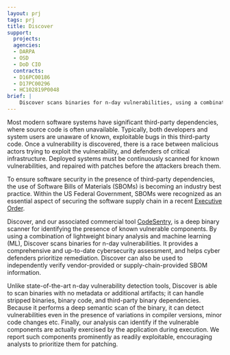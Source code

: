 ```yaml
---
layout: prj
tags: prj
title: Discover
support:
  projects:
  agencies:
  - DARPA
  - OSD
  - DoD CIO
  contracts:
  - D16PC00186
  - D17PC00296
  - HC102819P0048
brief: |
    Discover scans binaries for n-day vulnerabilities, using a combination of lightweight binary analysis and machine learning (ML).
---
```


Most modern software systems have significant third-party dependencies, where source code is often unavailable. Typically, both developers and system users are unaware of known, exploitable bugs in this third-party code. Once a vulnerability is discovered, there is a race between malicious actors trying to exploit the vulnerability, and defenders of critical infrastructure. Deployed systems must be continuously scanned for known vulnerabilities, and repaired with patches before the attackers breach them.

To ensure software security in the presence of third-party dependencies, the use of Software Bills of Materials (SBOMs) is becoming an industry best practice. Within the US Federal Government, SBOMs were recognized as an essential aspect of securing the software supply chain in a recent [Executive Order](https://www.whitehouse.gov/briefing-room/presidential-actions/2021/05/12/executive-order-on-improving-the-nations-cybersecurity/).

Discover, and our associated commercial tool [CodeSentry](https://www.grammatech.com/codesentry-sca), is a deep binary scanner for identifying the presence of known vulnerable components. By using a combination of lightweight binary analysis and machine learning (ML), Discover scans binaries for n-day vulnerabilities. It provides a comprehensive and up-to-date cybersecurity assessment, and helps cyber defenders prioritize remediation. Discover can also be used to independently verify vendor-provided or supply-chain-provided SBOM information.

Unlike state-of-the-art n-day vulnerability detection tools, Discover is able to scan binaries with no metadata or additional artifacts; it can handle stripped binaries, binary code, and third-party binary dependencies. Because it performs a deep semantic scan of the binary, it can detect vulnerabilities even in the presence of variations in compiler versions, minor code changes etc. Finally, our analysis can identify if the vulnerable components are actually exercised by the application during execution. We report such components prominently as readily exploitable, encouraging analysts to prioritize them for patching.
